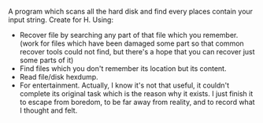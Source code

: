 A program which scans all the hard disk and find every places contain your input string. Create for H.
Using:
- Recover file by searching any part of that file which you remember. (work for files which have been damaged some part so that common recover tools could not find, but there's a hope that you can recover just some parts of it)
- Find files which you don't remember its location but its content.
- Read file/disk hexdump.
- For entertainment.
Actually, I know it's not that useful, it couldn't complete its original task which is the reason why it exists. I just finish it to escape from boredom, to be far away from reality, and to record what I thought and felt.
